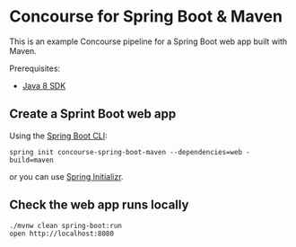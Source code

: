 # Concourse for Spring Boot & Maven

This is an example Concourse pipeline for a Spring Boot web app built with Maven.

Prerequisites:
- [Java 8 SDK]

## Create a Sprint Boot web app

Using the [Spring Boot CLI]:

```
spring init concourse-spring-boot-maven --dependencies=web -build=maven
```

or you can use [Spring Initializr](https://start.spring.io/).

## Check the web app runs locally

```
./mvnw clean spring-boot:run
open http://localhost:8080
```


[Java 8 SDK]: http://www.oracle.com/technetwork/java/javase/downloads/jdk8-downloads-2133151.html
[Spring Boot CLI]: http://pivotal-guides.cfapps.io/frameworks/spring/getting-started/
[Spring Initializr]: https://start.spring.io/
